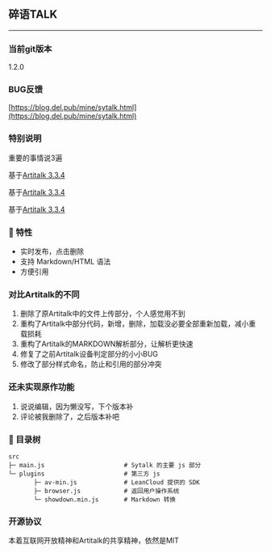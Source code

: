 ## 碎语TALK
---

### 当前git版本

1.2.0

### BUG反馈

[https://blog.del.pub/mine/sytalk.html](https://blog.del.pub/mine/sytalk.html)

### 特别说明

重要的事情说3遍

基于[Artitalk 3.3.4](https://artitalk.js.org/)

基于[Artitalk 3.3.4](https://artitalk.js.org/)

基于[Artitalk 3.3.4](https://artitalk.js.org/)

### 👀 特性

- 实时发布，点击删除
- 支持 Markdown/HTML 语法
- 方便引用

### 对比Artitalk的不同

1. 删除了原Artitalk中的文件上传部分，个人感觉用不到
2. 重构了Artitalk中部分代码，新增，删除，加载没必要全部重新加载，减小重载损耗
3. 重构了Artitalk的MARKDOWN解析部分，让解析更快速
4. 修复了之前Artitalk设备判定部分的小小BUG
5. 修改了部分样式命名，防止和引用的部分冲突

### 还未实现原作功能

1. 说说编辑，因为懒没写，下个版本补
2. 评论被我删除了，之后版本补吧

### 📃 目录树

```
src
├─ main.js                      # Sytalk 的主要 js 部分
└─ plugins                      # 第三方 js
       ├─ av-min.js             # LeanCloud 提供的 SDK
       ├─ browser.js            # 返回用户操作系统
       └─ showdown.min.js       # Markdown 转换
```

### 开源协议

本着互联网开放精神和Artitalk的共享精神，依然是MIT